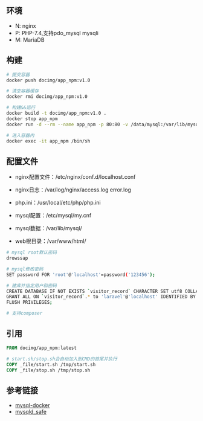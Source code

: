 ## 环境

- N: nginx
- P: PHP-7.4,支持pdo_mysql mysqli
- M: MariaDB

## 构建
```bash
# 提交容器
docker push docimg/app_npm:v1.0

# 清空容器缓存
docker rmi docimg/app_npm:v1.0

# 构建&&运行
docker build -t docimg/app_npm:v1.0 .
docker stop app_npm
docker run -d --rm --name app_npm -p 80:80 -v /data/mysql:/var/lib/mysql docimg/app_npm:v1.0

# 进入容器内
docker exec -it app_npm /bin/sh
```

## 配置文件

- nginx配置文件：/etc/nginx/conf.d/localhost.conf
- nginx日志：/var/log/nginx/access.log  error.log

- php.ini：/usr/local/etc/php/php.ini

- mysql配置：/etc/mysql/my.cnf
- mysql数据：/var/lib/mysql/

- web根目录：/var/www/html/

```bash
# mysql root默认密码
drowssap

# mysql修改密码
SET password FOR 'root'@'localhost'=password('123456');

# 建库并指定用户和密码
CREATE DATABASE IF NOT EXISTS `visitor_record` CHARACTER SET utf8 COLLATE utf8_general_ci;
GRANT ALL ON `visitor_record`.* to 'laravel'@'localhost' IDENTIFIED BY '123456789';
FLUSH PRIVILEGES;

# 支持composer
```


## 引用

```Dockerfile
FROM docimg/app_npm:latest

# start.sh/stop.sh会自动加入到CMD的首尾并执行
COPY _file/start.sh /tmp/start.sh
COPY _file/stop.sh /tmp/stop.sh

```

## 参考链接

- [mysql-docker](https://github.com/tonydeng/mysql-docker)
- [mysqld_safe](https://mariadb.com/kb/en/mysqld_safe/)
